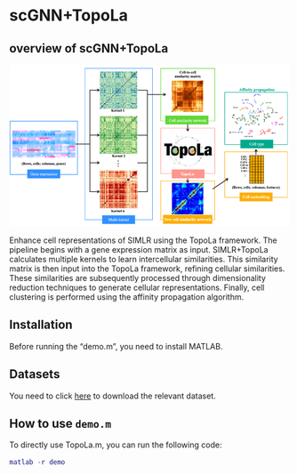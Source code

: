 # scGNN+TopoLa 
## overview of scGNN+TopoLa 

<p align="center">
<img src="https://github.com/kaizheng-academic/TopoLa/blob/main/src/SIMLR_TopoLa.png" width="1000" />
</p>
Enhance cell representations of SIMLR using the TopoLa framework. The pipeline begins with a gene expression matrix as input. SIMLR+TopoLa calculates multiple kernels to learn intercellular similarities. This similarity matrix is then input into the TopoLa framework, refining cellular similarities. These similarities are subsequently processed through dimensionality reduction techniques to generate cellular representations. Finally, cell clustering is performed using the affinity propagation algorithm.

Installation
------------

Before running the “demo.m”, you need to install MATLAB.


## Datasets 

You need to click [here](https://github.com/kaizheng-academic/TopoLa/tree/main/Clustering_of_scRNA-seq_data/scGNN%2BTopoLa/data)  to download the relevant dataset.


How to use `demo.m`
-------------------
To directly use TopoLa.m, you can run the following code:
```matlab
matlab -r demo
```
